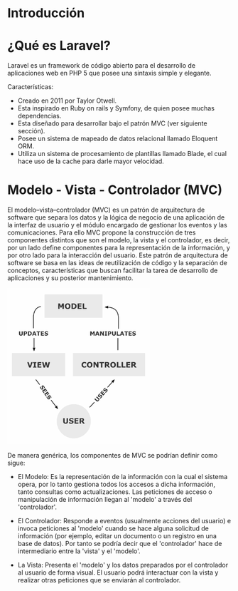 # Introducción


<!-- ************************************************************************-->
# ¿Qué es Laravel?

Laravel es un framework de código abierto para el desarrollo de aplicaciones web en PHP 5 que posee una sintaxis simple y elegante.

Características:

* Creado en 2011 por Taylor Otwell.
* Esta inspirado en Ruby on rails y Symfony, de quien posee muchas dependencias.
* Esta diseñado para desarrollar bajo el patrón MVC (ver siguiente sección).
* Posee un sistema de mapeado de datos relacional llamado Eloquent ORM.
* Utiliza un sistema de procesamiento de plantillas llamado Blade, el cual hace uso de la cache para darle mayor velocidad.



<!-- ************************************************************************-->
# Modelo - Vista - Controlador (MVC)

El modelo–vista–controlador (MVC) es un patrón de arquitectura de software que separa los datos y la lógica de negocio de una aplicación de la interfaz de usuario y el módulo encargado de gestionar los eventos y las comunicaciones. Para ello MVC propone la construcción de tres componentes distintos que son el modelo, la vista y el controlador, es decir, por un lado define componentes para la representación de la información, y por otro lado para la interacción del usuario. Este patrón de arquitectura de software se basa en las ideas de reutilización de código y la separación de conceptos, características que buscan facilitar la tarea de desarrollo de aplicaciones y su posterior mantenimiento.

![](images/web_laravel/esquema_mvc.png)

De manera genérica, los componentes de MVC se podrían definir como sigue:

* El Modelo: Es la representación de la información con la cual el sistema opera, por lo tanto gestiona todos los accesos a dicha información, tanto consultas como actualizaciones. Las peticiones de acceso o manipulación de información llegan al 'modelo' a través del 'controlador'.

* El Controlador: Responde a eventos (usualmente acciones del usuario) e invoca peticiones al 'modelo' cuando se hace alguna solicitud de información (por ejemplo, editar un documento o un registro en una base de datos). Por tanto se podría decir que el 'controlador' hace de intermediario entre la 'vista' y el 'modelo'.

* La Vista: Presenta el 'modelo' y los datos preparados por el controlador al usuario de forma visual. El usuario podrá interactuar con la vista y realizar otras peticiones que se enviarán al controlador.













<!-- ************************************************************************-->
<!-- ************************************************************************-->
<!-- ************************************************************************-->
<!-- ************************************************************************-->









